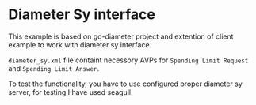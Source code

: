 # Diameter Sy interface

This example is based on go-diameter project and extention of client example to work with diameter sy interface.

`diameter_sy.xml` file containt necessory AVPs for `Spending Limit Request` and `Spending Limit Answer`.

To test the functionality, you have to use configured proper diameter sy server, for testing I have used seagull.
